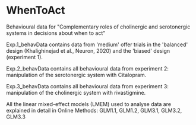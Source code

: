 # WhenToAct
Behavioural data for "Complementary roles of cholinergic and serotonergic systems in decisions about when to act"

Exp.1_behavData contains data from 'medium' offer trials in the 'balanced' design (Khalighinejad et al., Neuron, 2020) and the 'biased' design (experiment 1).

Exp.2_behavData contains all behavioural data from experiment 2: manipulation of the serotonergic system with Citalopram.

Exp.3_behavData contains all behavioural data from experiment 3: manipulation of the cholinergic system with rivastigmine.

All the linear mixed-effect models (LMEM) used to analyse data are explained in detail in Online Methods: GLM1.1, GLM1.2, GLM3.1, GLM3.2, GLM3.3 
